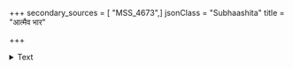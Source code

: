 +++
secondary_sources = [ "MSS_4673",]
jsonClass = "Subhaashita"
title = "आत्मैव भार"

+++

<details><summary>Text</summary>

आत्मैव भार इति तं त्वयि यो निधत्ते सोऽङ्गानि कानि कलयत्वलसः प्रपत्तेः।  
विश्वत्र सात्र सविलक्षणलक्षणाया विस्रम्भसंपदियमेव समस्तमङ्गि॥
</details>

